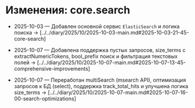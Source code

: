 # Изменения: core.search

- 2025-10-03 — Добавлен основной сервис `ElasticSearch` и логика поиска → [../../diary/2025/10/2025-10-03-main.md#2025-10-03-21-45-core-search]

- 2025-10-07 — Добавлена поддержка пустых запросов, size_terms с extractNumericTokens, bool_prefix поиск и фильтрация текстовых полей → [../../diary/2025/10/2025-10-07-main.md#2025-10-07-13-45-comprehensive-improvements]

- 2025-10-07 — Переработан multiSearch (msearch API), оптимизация запросов к БД (select), поддержка track_total_hits и улучшена логика size_terms → [../../diary/2025/10/2025-10-07-main.md#2025-10-07-16-00-search-optimizations]


